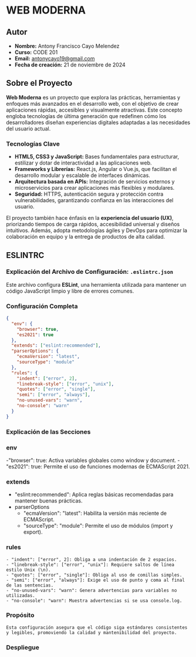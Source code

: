# WEB MODERNA  

## Autor  

- **Nombre:** Antony Francisco Cayo Melendez  
- **Curso:** CODE 201  
- **Email:** antonycayo19@gmail.com  
- **Fecha de creación:** 21 de noviembre de 2024  

## Sobre el Proyecto  

**Web Moderna** es un proyecto que explora las prácticas, herramientas y enfoques más avanzados en el desarrollo web, con el objetivo de crear aplicaciones rápidas, accesibles y visualmente atractivas. Este concepto engloba tecnologías de última generación que redefinen cómo los desarrolladores diseñan experiencias digitales adaptadas a las necesidades del usuario actual.  

### Tecnologías Clave  

- **HTML5, CSS3 y JavaScript:** Bases fundamentales para estructurar, estilizar y dotar de interactividad a las aplicaciones web.  
- **Frameworks y Librerías:** React.js, Angular o Vue.js, que facilitan el desarrollo modular y escalable de interfaces dinámicas.  
- **Arquitectura basada en APIs:** Integración de servicios externos y microservicios para crear aplicaciones más flexibles y modulares.  
- **Seguridad:** HTTPS, autenticación segura y protección contra vulnerabilidades, garantizando confianza en las interacciones del usuario.  

El proyecto también hace énfasis en la **experiencia del usuario (UX)**, priorizando tiempos de carga rápidos, accesibilidad universal y diseños intuitivos. Además, adopta metodologías ágiles y DevOps para optimizar la colaboración en equipo y la entrega de productos de alta calidad.  

## ESLINTRC  

### Explicación del Archivo de Configuración: `.eslintrc.json`  

Este archivo configura **ESLint**, una herramienta utilizada para mantener un código JavaScript limpio y libre de errores comunes.  

### Configuración Completa  

```json
{
  "env": {
    "browser": true,
    "es2021": true
  },
  "extends": ["eslint:recommended"],
  "parserOptions": {
    "ecmaVersion": "latest",
    "sourceType": "module"
  },
  "rules": {
    "indent": ["error", 2],
    "linebreak-style": ["error", "unix"],
    "quotes": ["error", "single"],
    "semi": ["error", "always"],
    "no-unused-vars": "warn",
    "no-console": "warn"
  }
}
```

### Explicación de las Secciones
### env

-"browser": true: Activa variables globales como window y document.
-"es2021": true: Permite el uso de funciones modernas de ECMAScript 2021.

### extends
- "eslint:recommended": Aplica reglas básicas recomendadas para mantener buenas prácticas.
- parserOptions
    - "ecmaVersion": "latest": Habilita la versión más   reciente de ECMAScript.
    - "sourceType": "module": Permite el uso de módulos (import y export).
### rules
    - "indent": ["error", 2]: Obliga a una indentación de 2 espacios.
    - "linebreak-style": ["error", "unix"]: Requiere saltos de línea estilo Unix (\n).
    - "quotes": ["error", "single"]: Obliga al uso de comillas simples.
    - "semi": ["error", "always"]: Exige el uso de punto y coma al final de las sentencias.
    - "no-unused-vars": "warn": Genera advertencias para variables no utilizadas.
    - "no-console": "warn": Muestra advertencias si se usa console.log.

### Propósito

    Esta configuración asegura que el código siga estándares consistentes y legibles, promoviendo la calidad y mantenibilidad del proyecto.

### Despliegue